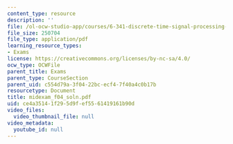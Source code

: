```yaml
---
content_type: resource
description: ''
file: /ol-ocw-studio-app/courses/6-341-discrete-time-signal-processing-fall-2005/ce4a35141f295d9fef5561419161b90d_midexam_f04_soln.pdf
file_size: 250704
file_type: application/pdf
learning_resource_types:
- Exams
license: https://creativecommons.org/licenses/by-nc-sa/4.0/
ocw_type: OCWFile
parent_title: Exams
parent_type: CourseSection
parent_uid: c554d79a-3f04-22bc-ecf4-7f40a4c0b17b
resourcetype: Document
title: midexam_f04_soln.pdf
uid: ce4a3514-1f29-5d9f-ef55-61419161b90d
video_files:
  video_thumbnail_file: null
video_metadata:
  youtube_id: null
---
```

